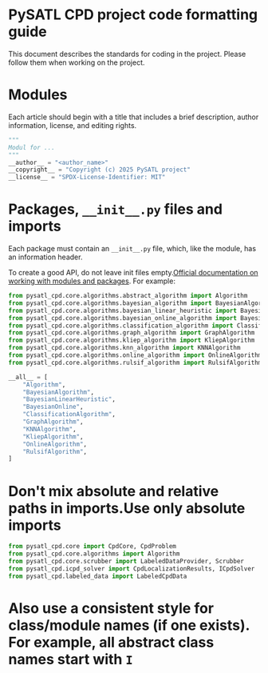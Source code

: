 # PySATL CPD project code formatting guide

This document describes the standards for coding in the project.
Please follow them when working on the project.

# Modules

Each article should begin with a title that includes a brief description, author information, license, and editing rights.
```python
"""
Modul for ...
"""
__author__ = "<author_name>"
__copyright__ = "Copyright (c) 2025 PySATL project"
__license__ = "SPDX-License-Identifier: MIT"
```

# Packages, `__init__.py` files and imports

Each package must contain an `__init__.py` file, which, like the module, has an information header.

To create a good API, do not leave init files empty.[Official documentation on working with modules and packages](https://docs.python.org/3/tutorial/modules.html#standard-modules). For example:
```python
from pysatl_cpd.core.algorithms.abstract_algorithm import Algorithm
from pysatl_cpd.core.algorithms.bayesian_algorithm import BayesianAlgorithm
from pysatl_cpd.core.algorithms.bayesian_linear_heuristic import BayesianLinearHeuristic
from pysatl_cpd.core.algorithms.bayesian_online_algorithm import BayesianOnline
from pysatl_cpd.core.algorithms.classification_algorithm import ClassificationAlgorithm
from pysatl_cpd.core.algorithms.graph_algorithm import GraphAlgorithm
from pysatl_cpd.core.algorithms.kliep_algorithm import KliepAlgorithm
from pysatl_cpd.core.algorithms.knn_algorithm import KNNAlgorithm
from pysatl_cpd.core.algorithms.online_algorithm import OnlineAlgorithm
from pysatl_cpd.core.algorithms.rulsif_algorithm import RulsifAlgorithm

__all__ = [
    "Algorithm",
    "BayesianAlgorithm",
    "BayesianLinearHeuristic",
    "BayesianOnline",
    "ClassificationAlgorithm",
    "GraphAlgorithm",
    "KNNAlgorithm",
    "KliepAlgorithm",
    "OnlineAlgorithm",
    "RulsifAlgorithm",
]
```
# Don't mix absolute and relative paths in imports.Use only absolute imports

```python
from pysatl_cpd.core import CpdCore, CpdProblem
from pysatl_cpd.core.algorithms import Algorithm
from pysatl_cpd.core.scrubber import LabeledDataProvider, Scrubber
from pysatl_cpd.icpd_solver import CpdLocalizationResults, ICpdSolver
from pysatl_cpd.labeled_data import LabeledCpdData

```

# Also use a consistent style for class/module names (if one exists). For example, all abstract class names start with `I`
